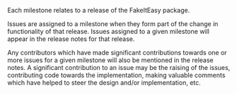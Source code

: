 Each milestone relates to a release of the FakeItEasy package.

Issues are assigned to a milestone when they form part of the change in functionality of that release. Issues assigned to a given milestone will appear in the release notes for that release.

Any contributors which have made significant contributions towards one or more issues for a given milestone will also be mentioned in the release notes. A significant contribution to an issue may be the raising of the issues, contributing code towards the implementation, making valuable comments which have helped to steer the design and/or implementation, etc.